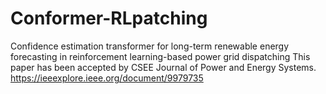 # Conformer-RLpatching
Confidence estimation transformer for long-term renewable energy forecasting in reinforcement learning-based power grid dispatching
This paper has been accepted by CSEE Journal of Power and Energy Systems.
https://ieeexplore.ieee.org/document/9979735
